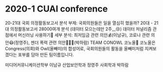 # 2020-1 CUAI conference

20-21대 국회 의정활동보고서 분석
부제: 국회의원들은 일을 열심히 했을까?
20대 - 21대 의정활동보고서 28000여개 분석 (데이터 모으는데만 2주,,,😢)
데이터 저널리즘 관점에서 머신러닝 사용하기📝
세부 분석: 최저임금 관련 의안💰(이남규), 코로나 관련 의안😷(정영주), 젠더 폭력 관련 의안💁🏻‍♀️(박하람)
TEAM CONOWL 코노울🦉
코노울은 Congress(의회)와 Owl(올빼미)의 합성어로, 국회의원들의 활동을 올빼미처럼 지켜보겠다는 포부를 담아 만든 팀이름입니다.

미디어커뮤니케이션학부 이남규
산업보안학과 정영주
사회학과 박하람